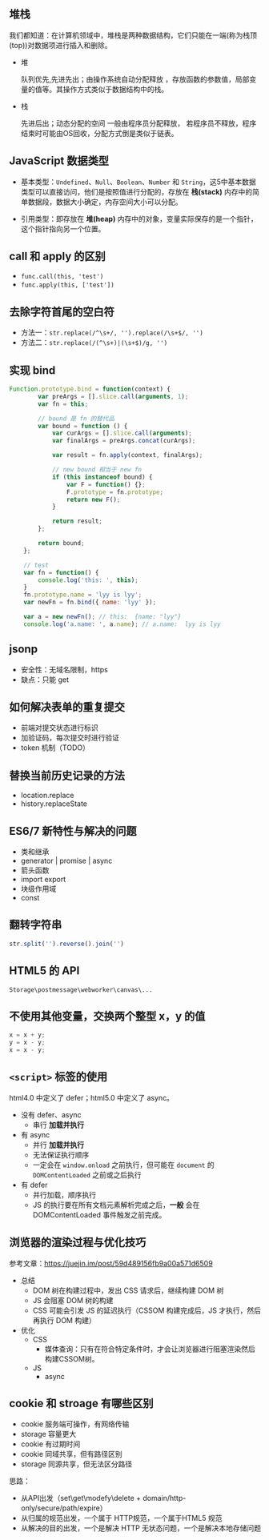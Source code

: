 ## 堆栈

我们都知道：在计算机领域中，堆栈是两种数据结构，它们只能在一端(称为栈顶(top))对数据项进行插入和删除。

+   堆
    
    队列优先,先进先出；由操作系统自动分配释放 ，存放函数的参数值，局部变量的值等。其操作方式类似于数据结构中的栈。

+   栈
    
    先进后出；动态分配的空间 一般由程序员分配释放， 若程序员不释放，程序结束时可能由OS回收，分配方式倒是类似于链表。

## JavaScript 数据类型

+   基本类型：`Undefined`、`Null`、`Boolean`、`Number` 和 `String`，这5中基本数据类型可以直接访问，他们是按照值进行分配的，存放在 **栈(stack)** 内存中的简单数据段，数据大小确定，内存空间大小可以分配。 

+   引用类型：即存放在 **堆(heap)** 内存中的对象，变量实际保存的是一个指针，这个指针指向另一个位置。

## call 和 apply 的区别

+   `func.call(this, 'test')`
+   `func.apply(this, ['test'])`

## 去除字符首尾的空白符

+   方法一：`str.replace(/^\s+/, '').replace(/\s+$/, '')`
+   方法二：`str.replace(/(^\s+)|(\s+$)/g, '')`

## 实现 bind

```js
Function.prototype.bind = function(context) {
        var preArgs = [].slice.call(arguments, 1);
        var fn = this;

        // bound 是 fn 的替代品
        var bound = function () {
            var curArgs = [].slice.call(arguments);
            var finalArgs = preArgs.concat(curArgs);

            var result = fn.apply(context, finalArgs);

            // new bound 相当于 new fn
            if (this instanceof bound) {
                var F = function() {};
                F.prototype = fn.prototype;
                return new F();
            }

            return result;
        };

        return bound;
    };

    // test
    var fn = function() {
        console.log('this: ', this);
    }
    fn.prototype.name = 'lyy is lyy';
    var newFn = fn.bind({ name: 'lyy' });

    var a = new newFn(); // this:  {name: "lyy"}
    console.log('a.name: ', a.name); // a.name:  lyy is lyy
```

## jsonp

+   安全性：无域名限制，https
+   缺点：只能 get

## 如何解决表单的重复提交

+   前端对提交状态进行标识
+   加验证码，每次提交时进行验证
+   token 机制（TODO）

## 替换当前历史记录的方法

+   location.replace
+   history.replaceState

## ES6/7 新特性与解决的问题

+   类和继承
+   generator | promise | async
+   箭头函数
+   import export
+   块级作用域
+   const

## 翻转字符串

```js
str.split('').reverse().join('')
```

## HTML5 的 API

`Storage\postmessage\webworker\canvas\...`

## 不使用其他变量，交换两个整型 x，y 的值

```js
x = x + y;
y = x - y;
x = x - y;
```

## `<script>` 标签的使用

html4.0 中定义了 defer；html5.0 中定义了 async。

+   没有 defer、async
    +   串行 **加载并执行**
+   有 async
    +   并行 **加载并执行**
    +   无法保证执行顺序
    +   一定会在 `window.onload` 之前执行，但可能在 `document` 的 `DOMContentLoaded` 之前或之后执行
+   有 defer
    +   并行加载，顺序执行
    +   JS 的执行要在所有文档元素解析完成之后，**一般** 会在DOMContentLoaded 事件触发之前完成。

## 浏览器的渲染过程与优化技巧

参考文章：https://juejin.im/post/59d489156fb9a00a571d6509

+   总结
    +   DOM 树在构建过程中，发出 CSS 请求后，继续构建 DOM 树
    +   JS 会阻塞 DOM 树的构建
    +   CSS 可能会引发 JS 的延迟执行（CSSOM 构建完成后，JS 才执行，然后再执行 DOM 构建）
+   优化
    +   CSS
        +   媒体查询：只有在符合特定条件时，才会让浏览器进行阻塞渲染然后构建CSSOM树。
    +   JS
        +   async

## cookie 和 stroage 有哪些区别

+   cookie 服务端可操作，有网络传输
+   storage 容量更大
+   cookie 有过期时间
+   cookie 同域共享，但有路径区别
+   storage 同源共享，但无法区分路径

思路：

+   从API出发（set\get\modefy\delete + domain/http-only/secure/path/expire）
+   从归属的规范出发，一个属于 HTTP规范，一个属于HTML5 规范
+   从解决的目的出发，一个是解决 HTTP 无状态问题，一个是解决本地存储问题